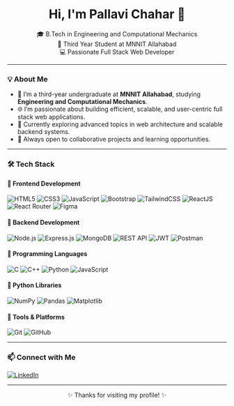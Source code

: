 <h1 align="center">Hi, I'm Pallavi Chahar 👋</h1>

<p align="center">
🎓 B.Tech in Engineering and Computational Mechanics <br>
📍 Third Year Student at MNNIT Allahabad <br>
💻 Passionate Full Stack Web Developer
</p>

---

### 💡 About Me

- 🎯 I’m a third-year undergraduate at **MNNIT Allahabad**, studying **Engineering and Computational Mechanics**.
- 🌐 I’m passionate about building efficient, scalable, and user-centric full stack web applications.
- 🌱 Currently exploring advanced topics in web architecture and scalable backend systems.
- 🤝 Always open to collaborative projects and learning opportunities.

---

### 🛠️ Tech Stack

#### 🔹 Frontend Development
![HTML5](https://img.shields.io/badge/-HTML5-E34F26?style=flat&logo=html5&logoColor=white)
![CSS3](https://img.shields.io/badge/-CSS3-1572B6?style=flat&logo=css3)
![JavaScript](https://img.shields.io/badge/-JavaScript-F7DF1E?style=flat&logo=javascript&logoColor=black)
![Bootstrap](https://img.shields.io/badge/-Bootstrap-563D7C?style=flat&logo=bootstrap)
![TailwindCSS](https://img.shields.io/badge/-TailwindCSS-38B2AC?style=flat&logo=tailwind-css)
![ReactJS](https://img.shields.io/badge/-ReactJS-61DAFB?style=flat&logo=react&logoColor=black)
![React Router](https://img.shields.io/badge/-React%20Router-CA4245?style=flat&logo=react-router&logoColor=white)
![Figma](https://img.shields.io/badge/-Figma-F24E1E?style=flat&logo=figma&logoColor=white)

#### 🔹 Backend Development
![Node.js](https://img.shields.io/badge/-Node.js-339933?style=flat&logo=node.js&logoColor=white)
![Express.js](https://img.shields.io/badge/-Express.js-000000?style=flat&logo=express&logoColor=white)
![MongoDB](https://img.shields.io/badge/-MongoDB-47A248?style=flat&logo=mongodb)
![REST API](https://img.shields.io/badge/-REST%20API-006400?style=flat)
![JWT](https://img.shields.io/badge/-JWT-000000?style=flat&logo=jsonwebtokens&logoColor=white)
![Postman](https://img.shields.io/badge/-Postman-FF6C37?style=flat&logo=postman)

#### 🔹 Programming Languages
![C](https://img.shields.io/badge/-C-00599C?style=flat&logo=c&logoColor=white)
![C++](https://img.shields.io/badge/-C++-00599C?style=flat&logo=c%2B%2B&logoColor=white)
![Python](https://img.shields.io/badge/-Python-3776AB?style=flat&logo=python&logoColor=white)
![JavaScript](https://img.shields.io/badge/-JavaScript-F7DF1E?style=flat&logo=javascript&logoColor=black)

#### 🔹 Python Libraries
![NumPy](https://img.shields.io/badge/-NumPy-013243?style=flat&logo=numpy)
![Pandas](https://img.shields.io/badge/-Pandas-150458?style=flat&logo=pandas&logoColor=white)
![Matplotlib](https://img.shields.io/badge/-Matplotlib-11557C?style=flat)

#### 🔹 Tools & Platforms
![Git](https://img.shields.io/badge/-Git-F05032?style=flat&logo=git&logoColor=white)
![GitHub](https://img.shields.io/badge/-GitHub-181717?style=flat&logo=github)

---

### 📫 Connect with Me

[![LinkedIn](https://img.shields.io/badge/-LinkedIn-blue?style=flat&logo=linkedin&logoColor=white)](https://www.linkedin.com/in/pallavichahar)
<!-- Replace with your real LinkedIn URL -->

---

<p align="center">✨ Thanks for visiting my profile! ✨</p>
